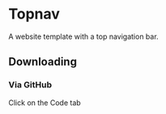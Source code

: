 # Topnav

A website template with a top navigation bar.

## Downloading

### Via GitHub

Click on the Code tab
